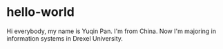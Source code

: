 # hello-world
Hi everybody, my name is Yuqin Pan.
I'm from China.
Now I'm majoring in information systems in Drexel University.
